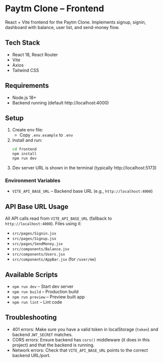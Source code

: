 # Paytm Clone – Frontend

React + Vite frontend for the Paytm Clone. Implements signup, signin, dashboard with balance, user list, and send-money flow.

## Tech Stack

- React 18, React Router
- Vite
- Axios
- Tailwind CSS

## Requirements

- Node.js 18+
- Backend running (default http://localhost:4000)

## Setup

1. Create env file:
   - Copy `.env.example` to `.env`
2. Install and run:
   ```bash
   cd frontend
   npm install
   npm run dev
   ```
3. Dev server URL is shown in the terminal (typically http://localhost:5173)

### Environment Variables

- `VITE_API_BASE_URL` – Backend base URL (e.g., `http://localhost:4000`)

## API Base URL Usage

All API calls read from `VITE_API_BASE_URL` (fallback to `http://localhost:4000`).
Files using it:

- `src/pages/Signin.jsx`
- `src/pages/Signup.jsx`
- `src/pages/SendMoney.jsx`
- `src/components/Balance.jsx`
- `src/components/Users.jsx`
- `src/components/AppBar.jsx` (for `/user/me`)

## Available Scripts

- `npm run dev` – Start dev server
- `npm run build` – Production build
- `npm run preview` – Preview built app
- `npm run lint` – Lint code

## Troubleshooting

- 401 errors: Make sure you have a valid token in localStorage (`token`) and backend `JWT_SECRET` matches.
- CORS errors: Ensure backend has `cors()` middleware (it does in this project) and that the backend is running.
- Network errors: Check that `VITE_API_BASE_URL` points to the correct backend URL/port.
